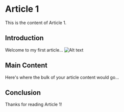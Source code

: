 # Article 1

This is the content of Article 1.

## Introduction

Welcome to my first article...
![Alt text](/docs/images/p1-hornlihuette.png)


## Main Content

Here's where the bulk of your article content would go...

## Conclusion

Thanks for reading Article 1!
